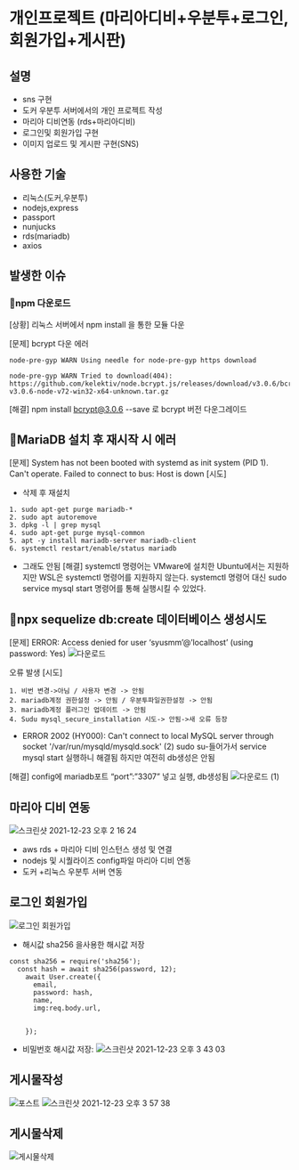 # 개인프로젝트 (마리아디비+우분투+로그인,회원가입+게시판)

## 설명
- sns 구현
- 도커 우분투 서버에서의 개인 프로젝트 작성
- 마리아 디비연동 (rds+마리아디비)
- 로그인및 회원가입 구현
- 이미지 업로드 및 게시판 구현(SNS)

## 사용한 기술 
- 리눅스(도커,우분투) 
- nodejs,express
- passport
- nunjucks
- rds(mariadb)
- axios

## 발생한 이슈
### 🌱npm 다운로드
[상황] 리눅스 서버에서 npm install 을 통한 모듈 다운

[문제] bcrypt 다운 에러
```
node-pre-gyp WARN Using needle for node-pre-gyp https download 

node-pre-gyp WARN Tried to download(404): https://github.com/kelektiv/node.bcrypt.js/releases/download/v3.0.6/bcrypt_lib-v3.0.6-node-v72-win32-x64-unknown.tar.gz 
```

[해결] npm install bcrypt@3.0.6 --save 로 bcrypt 버전 다운그레이드

## 🌱MariaDB 설치 후 재시작 시 에러

[문제] System has not been booted with systemd as init system (PID 1). Can't operate.
Failed to connect to bus: Host is down
[시도]
- 삭제 후 재설치
```
1. sudo apt-get purge mariadb-*
2. sudo apt autoremove
3. dpkg -l | grep mysql
4. sudo apt-get purge mysql-common
5. apt -y install mariadb-server mariadb-client
6. systemctl restart/enable/status mariadb
```
-  그래도 안됨
[해결] systemctl 명령어는 VMware에 설치한 Ubuntu에서는 지원하지만
WSL은 systemctl 명령어를 지원하지 않는다.
systemctl 명령어 대신 sudo service mysql start 명령어를 통해 실행시킬 수 있었다.

## 🌱npx sequelize db:create 데이터베이스 생성시도
[문제] ERROR: Access denied for user ‘syusmm’@’localhost’ (using password: Yes)
![다운로드](https://user-images.githubusercontent.com/88940298/147200067-4a8f5078-db0a-4438-a90b-974dff7aa86d.png)

오류 발생 
[시도]
```
1. 비번 변경->아님 / 사용자 변경 -> 안됨
2. mariadb계정 권한설정 -> 안됨 / 우분투파일권한설정 -> 안됨
3. mariadb계정 플러그인 업데이트 -> 안됨  
4. Sudu mysql_secure_installation 시도-> 안됨->새 오류 등장
```
- ERROR 2002 (HY000): Can't connect to local MySQL server through socket '/var/run/mysqld/mysqld.sock' (2) sudo su-들어가서 service mysql start 실행하니 해결됨
하지만 여전히 db생성은 안됨

[해결] config에 mariadb포트 “port”:”3307” 넣고 실행, db생성됨
![다운로드 (1)](https://user-images.githubusercontent.com/88940298/147200157-621cb424-5451-425a-b275-23e05b7f56b9.png)


## 마리아 디비 연동
![스크린샷 2021-12-23 오후 2 16 24](https://user-images.githubusercontent.com/88940298/147191584-0f8723f3-6b4d-4747-995c-d30f4127c5ef.png)
- aws rds + 마리아 디비 인스턴스 생성 및 연결
- nodejs 및 시퀄라이즈 config파일 마리아 디비 연동
- 도커 +리눅스 우분투 서버 연동

## 로그인 회원가입
![로그인 회원가입](https://user-images.githubusercontent.com/88940298/147193381-45788792-1440-4881-90f8-d9a016cde552.gif)


- 해시값 sha256 을사용한 해시값 저장
```
const sha256 = require('sha256');
  const hash = await sha256(password, 12);
    await User.create({
      email,
      password: hash,
      name,
      img:req.body.url,
    
     
    });

```
- 비밀번호 해시값 저장: ![스크린샷 2021-12-23 오후 3 43 03](https://user-images.githubusercontent.com/88940298/147199690-a110a986-26f8-4b83-becf-026f865aa41a.png)

## 게시물작성 
![포스트](https://user-images.githubusercontent.com/88940298/147194087-2c6420f2-2c15-4db5-9312-27075eaca262.gif)
![스크린샷 2021-12-23 오후 3 57 38](https://user-images.githubusercontent.com/88940298/147201289-d2b348bf-cf24-4504-a176-11db3b0e0bfa.png)



## 게시물삭제 
![게시물삭제](https://user-images.githubusercontent.com/88940298/147193988-b26505a5-9786-4798-8480-530ccc6c485f.gif)
